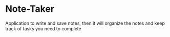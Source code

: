 # Note-Taker
Application to write and save notes, then it will organize the notes and keep track of tasks you need to complete
